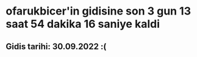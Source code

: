 # ofarukbicer'in gidisine son 3 gun 13 saat 54 dakika 16 saniye kaldi

## Gidis tarihi: 30.09.2022 :(
